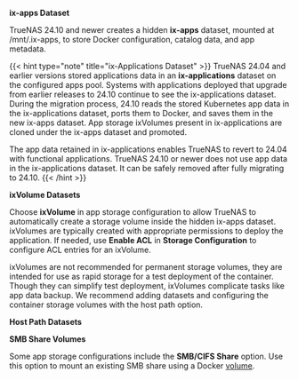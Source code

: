 &NewLine;

**ix-apps Dataset**

TrueNAS 24.10 and newer creates a hidden **ix-apps** dataset, mounted at <file>/mnt/.ix-apps</file>, to store Docker configuration, catalog data, and app metadata.
<!-- 
The ix-apps dataset is for internal use only.

I think the sentence should probably highlight that it has apps but the dataset is managed by iX and any tampering with it will result in unintended consequences etc (edited) 
-->


<!--
1- Is there anything we want to/can say about why the ix-apps dataset was hidden and/or what the advantage of doing so is?
2- Can we suggest anything for users who want to manipulate the hidden dataset in ways that aren't currently possible like backing up the app data or moving the dataset to a new apps pool? Or can we at least say improvements in these areas are planned for future TrueNAS versions?
3- Anything else we'd like to see communicated about this dataset?

1- It has been hidden to prevent foot-shooting by users as we have seen users with iocage or k8s implementation doing again and again, this time we decided to have it harder to come across to prevent this foot-shooting.
2- So we should have backup/restore - migration of ix-apps dataset from one pool to another in place by FT
3- Not really i guess atm - probably to not do anything to that dataset and if there are concerns/issues - please feel free to let us know etc.
 -->

{{< hint type="note" title="ix-Applications Dataset" >}}
TrueNAS 24.04 and earlier versions stored applications data in an **ix-applications** dataset on the configured apps pool.
Systems with applications deployed that upgrade from earlier releases to 24.10 continue to see the ix-applications dataset.
During the migration process, 24.10 reads the stored Kubernetes app data in the ix-applications dataset, ports them to Docker, and saves them in the new ix-apps dataset.
App storage ixVolumes present in ix-applications are cloned under the ix-apps dataset and promoted.

The app data retained in ix-applications enables TrueNAS to revert to 24.04 with functional applications.
TrueNAS 24.10 or newer does not use app data in the ix-applications dataset.
It can be safely removed after fully migrating to 24.10.
{{< /hint >}}

<!-- {{< hint type=info >}}
Earlier versions of TrueNAS had issues with apps failing to deploy if the application and an SMB or NFS share had the same host path to a dataset.
This issue no longer exists, but we still recommended creating datasets for applications that do not share the same host path as an SMB or NFS share.
{{< /hint >}}-->

**ixVolume Datasets**

Choose **ixVolume** in app storage configuration to allow TrueNAS to automatically create a storage volume inside the hidden ix-apps dataset.
ixVolumes are typically created with appropriate permissions to deploy the application.
If needed, use **Enable ACL** in **Storage Configuration** to configure ACL entries for an ixVolume.

ixVolumes are not recommended for permanent storage volumes, they are intended for use as rapid storage for a test deployment of the container.
Though they can simplify test deployment, ixVolumes complicate tasks like app data backup.
We recommend adding datasets and configuring the container storage volumes with the host path option.

**Host Path Datasets**

**SMB Share Volumes**

Some app storage configurations include the **SMB/CIFS Share** option.
Use this option to mount an existing SMB share using a Docker [volume](https://docs.docker.com/engine/storage/#volumes).
